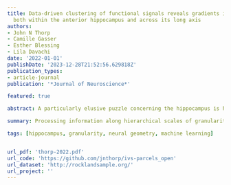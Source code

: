 ```yaml
---
title: Data-driven clustering of functional signals reveals gradients in processing
  both within the anterior hippocampus and across its long axis
authors:
- John N Thorp
- Camille Gasser
- Esther Blessing
- Lila Davachi
date: '2022-01-01'
publishDate: '2023-12-28T21:52:56.629818Z'
publication_types:
- article-journal
publication: '*Journal of Neuroscience*'

featured: true

abstract: A particularly elusive puzzle concerning the hippocampus is how the structural differences along its long anteroposterior axis might beget meaningful functional differences, particularly in terms of the granularity of information processing. One measure posits to quantify this granularity by calculating the average statistical independence of the BOLD signal across neighboring voxels, or intervoxel similarity (IVS), and has shown the anterior hippocampus to process coarser-grained information than the posterior hippocampus. This measure, however, has yielded opposing results in studies of developmental and healthy aging samples, which also varied in fMRI acquisition parameters and hippocampal parcellation methods. To reconcile these findings, we measured IVS across two separate resting-state fMRI acquisitions and compared the results across many of the most widely used parcellation methods in a large young-adult sample of male and female humans (Acquisition 1, N = 233; Acquisition 2, N = 176). Finding conflicting results across acquisitions and parcellations, we reasoned that a data-driven approach to hippocampal parcellation is necessary. To this end, we implemented a group masked independent components analysis to identify functional subunits of the hippocampus, most notably separating the anterior hippocampus into separate anterior-medial, anterior-lateral, and posteroanterior-lateral components. Measuring IVS across these components revealed a decrease in IVS along the medial-lateral axis of the anterior hippocampus but an increase from anterior to posterior. We conclude that intervoxel similarity is deeply affected by parcellation and that grounding one's parcellation in a functionally informed approach might allow for a more complex and reliable characterization of the hippocampus.

summary: Processing information along hierarchical scales of granularity is critical for many of the feats of cognition considered most human. Recently, the changes in structure, cortical connectivity, and apparent functional properties across parcels of the hippocampal long axis have been hypothesized to underlie this hierarchical gradient in information processing. We show here, however, that the choice of parcellation method itself drastically affects one particular measure of granularity across the hippocampus and that a functionally informed approach to parcellation reveals gradients both within the anterior hippocampus and in nonlinear form across the long axis. These results point to the issue of parcellation as a critical one in the study of the hippocampus and reorient interpretation of existing results.

tags: [hippocampus, granularity, neural geometry, machine learning]


url_pdf: 'thorp-2022.pdf'
url_code: 'https://github.com/jnthorp/ivs-parcels_open'
url_dataset: 'http://rocklandsample.org/'
url_project: ''
---
```

